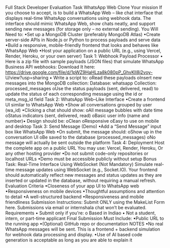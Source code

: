 Full Stack Developer Evaluation Task
WhatsApp Web Clone
Your mission If you choose to accept, is to build a WhatsApp Web – like chat interface that displays
real-time WhatsApp conversations using webhook data. The interface should mimic WhatsApp Web,
show chats neatly, and support sending new messages (for storage only – no external sending).
You Will Need to:
•Set up a MongoDB Cluster (preferably MongoDB Atlas)
•Create server-side APIs in Node.js or Python to process payloads and serve data
•Build a responsive, mobile-friendly frontend that looks and behaves like WhatsApp Web
•Host your application on a public URL (e.g., using Vercel, Render, Heroku, or your own server)
Task 1: Webhook Payload Processor
•
Here is a zip file with sample payloads (JSON files) that simulate WhatsApp Business API
webhooks:
Download It here: https://drive.google.com/file/d/1pWZ9HaHLza8k080pP_GhvKIl8j2voy-
U/view?usp=sharing
•
Write a script to:
oRead these payloads
oInsert new messages into the MongoDB collection:
Database: whatsapp
Collection: processed_messages
oUse the status payloads (sent, delivered, read) to update the status of each
corresponding message using the id or meta_msg_id field
Task 2: WhatsApp Web–Like Interface
•Create a frontend UI similar to WhatsApp Web
•Show all conversations grouped by user (wa_id)
•Clicking a chat should show:
oAll message bubbles with date time
oStatus indicators (sent, delivered, read)
oBasic user info (name and number)•
Design should be:
oClean
oResponsive
oEasy to use on mobile and desktop
Task 3: Send Message (Demo)
•Add a “Send Message” input box like WhatsApp Web
•On submit, the message should:
oShow up in the conversation UI
oBe saved to the database (processed_messages)
oNo message will actually be sent outside the platform
Task 4: Deployment
Host the complete app on a public URL You may use: Vercel, Render, Heroku, Or any other hosting
provider
•Do not submit code-only repositories or localhost URLs
•Demo must be accessible publicly without setup
Bonus Task: Real-Time Interface Using WebSocket (Not Mandatory)
Simulate real-time message updates using WebSocket (e.g., Socket.IO). Your frontend should
automatically reflect new messages and status updates as they are inserted or updated in the
database, without requiring a manual refresh.
Evaluation Criteria
•Closeness of your app UI to WhatsApp web
•Responsiveness on mobile devices
•Thoughtful assumptions and attention to detail
•A well-structured backend
•Responsiveness and mobile friendliness
Submission Instructions:
Submit ONLY using the MakeList Form here. Submissions via email or internshala chat won’t be
evaluated.
Requirements
•
Submit only if you're:
o
Based in Indiao
•
Not a student, intern, or part-time applicant
Final Submission Must Include:
▪Public URL to the running app
▪(Optional) GitHub repo or documentation
NOTES
•No real WhatsApp messages will be sent. This is a frontend + backend simulation for webhook
data processing and display.
•Use of AI based code generation is acceptable as long as you are able to explain it
